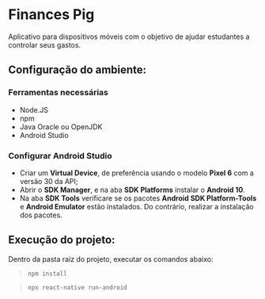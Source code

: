 # Finances Pig

Aplicativo para dispositivos móveis com o objetivo de ajudar estudantes a controlar seus gastos.


## Configuração do ambiente:
### Ferramentas necessárias
  - Node.JS
  - npm
  - Java Oracle ou OpenJDK
  - Android Studio
  
### Configurar Android Studio
  - Criar um **Virtual Device**, de preferência usando o modelo **Pixel 6** com a versão 30 da API;
  - Abrir o **SDK Manager**, e na aba **SDK Platforms** instalar o **Android 10**. 
  - Na aba **SDK Tools** verificare se os pacotes **Android SDK Platform-Tools** e **Android Emulator** estão instalados. Do contrário, realizar a instalação dos pacotes.
	
## Execução do projeto:
Dentro da pasta raiz do projeto, executar os comandos abaixo:
  
> `npm install`

> `npx react-native run-android`
	
	
